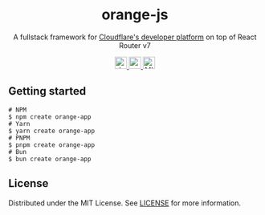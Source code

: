<h1 align="center">orange-js</h1>

<p align="center">
    A fullstack framework for <a href="https://developers.cloudflare.com/durable-objects/">Cloudflare's developer platform</a> on top of React Router v7
</p>

<p align="center">
  <a href="https://www.npmjs.com/package/diffable-objects">
    <img src="https://img.shields.io/npm/v/diffable-objects?style=for-the-badge" alt="downloads" height="24">
  </a>
  <a href="https://github.com/zebp/diffable-objects/actions">
    <img src="https://img.shields.io/github/actions/workflow/status/zebp/diffable-objects/ci.yaml?branch=main&style=for-the-badge" alt="npm version" height="24">
  </a>
  <a href="https://github.com/zebp/diffable-objects">
    <img src="https://img.shields.io/badge/license-MIT-green?style=for-the-badge" alt="MIT license" height="24">
  </a>
</p>

## Getting started

```
# NPM
$ npm create orange-app
# Yarn
$ yarn create orange-app
# PNPM
$ pnpm create orange-app
# Bun
$ bun create orange-app
```

## License

Distributed under the MIT License. See [LICENSE](LICENSE) for more information.
